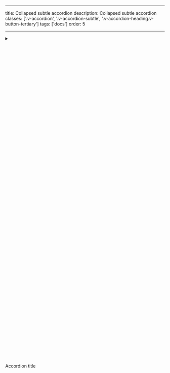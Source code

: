 <!--
 *              © 2025 Visa
 *
 * Licensed under the Apache License, Version 2.0 (the "License");
 * you may not use this file except in compliance with the License.
 * You may obtain a copy of the License at
 *
 *         http://www.apache.org/licenses/LICENSE-2.0
 *
 * Unless required by applicable law or agreed to in writing, software
 * distributed under the License is distributed on an "AS IS" BASIS,
 * WITHOUT WARRANTIES OR CONDITIONS OF ANY KIND, either express or implied.
 * See the License for the specific language governing permissions and
 * limitations under the License.
 *
 -->

---

title: Collapsed subtle accordion
description: Collapsed subtle accordion
classes: ['.v-accordion', '.v-accordion-subtle', '.v-accordion-heading.v-button-tertiary']
tags: ['docs']
order: 5

---

<details class="v-accordion v-accordion-subtle">
  <summary class="v-button v-button-tertiary v-accordion-heading v-typography-body-2-medium">
    <svg aria-hidden="true" class="v-icon v-icon-visa v-icon-tiny v-accordion-toggle-icon v-accordion-toggle-icon-closed" focusable="false" viewbox="0 0 16 16">
      <use href="#visa-chevron-right-tiny">
      </use>
    </svg>
    <svg aria-hidden="true" class="v-icon v-icon-visa v-icon-tiny v-accordion-toggle-icon v-accordion-toggle-icon-open" focusable="false" viewbox="0 0 16 16">
      <use href="#visa-chevron-down-tiny">
      </use>
    </svg>
    Accordion title
  </summary>
  <div class="v-accordion-panel">
    <p>This is required text that describes the accordion section in more detail.</p>
  </div>
</details>
